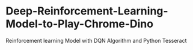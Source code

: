 # Deep-Reinforcement-Learning-Model-to-Play-Chrome-Dino
 Reinforcement learning Model with DQN Algorithm and Python Tesseract
